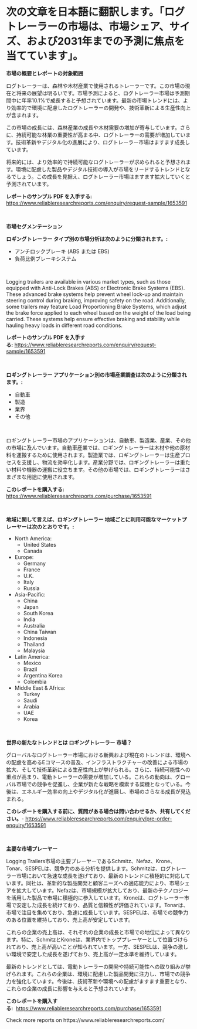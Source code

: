 <p><h1>次の文章を日本語に翻訳します。「ログトレーラーの市場は、市場シェア、サイズ、および2031年までの予測に焦点を当てています」。</h1></p><p><strong>市場の概要とレポートの対象範囲</strong></p>
<p><p>ログトレーラーは、森林や木材産業で使用されるトレーラーです。この市場の現在と将来の展望は明るいです。市場予測によると、ログトレーラー市場は予測期間中に年率10.1%で成長すると予想されています。最新の市場トレンドには、より効率的で環境に配慮したログトレーラーの開発や、技術革新による生産性向上が含まれます。</p><p>この市場の成長には、森林産業の成長や木材需要の増加が寄与しています。さらに、持続可能な林業の重要性が高まる中、ログトレーラーの需要が増加しています。技術革新やデジタル化の進展により、ログトレーラー市場はますます成長しています。</p><p>将来的には、より効率的で持続可能なログトレーラーが求められると予想されます。環境に配慮した製品やデジタル技術の導入が市場をリードするトレンドとなるでしょう。この成長を見据え、ログトレーラー市場はますます拡大していくと予測されています。</p></p>
<p><strong>レポートのサンプル PDF を入手する:</strong> <a href="https://www.reliableresearchreports.com/enquiry/request-sample/1653591">https://www.reliableresearchreports.com/enquiry/request-sample/1653591</a></p>
<p>&nbsp;</p>
<p><strong>市場セグメンテーション</strong></p>
<p><strong>ロギングトレーラー タイプ別の市場分析は次のように分類されます。:</strong></p>
<p><ul><li>アンチロックブレーキ (ABS または EBS)</li><li>負荷比例ブレーキシステム</li></ul></p>
<p>&nbsp;</p>
<p><p>Logging trailers are available in various market types, such as those equipped with Anti-Lock Brakes (ABS) or Electronic Brake Systems (EBS). These advanced brake systems help prevent wheel lock-up and maintain steering control during braking, improving safety on the road. Additionally, some trailers may feature Load Proportioning Brake Systems, which adjust the brake force applied to each wheel based on the weight of the load being carried. These systems help ensure effective braking and stability while hauling heavy loads in different road conditions.</p></p>
<p><strong>レポートのサンプル PDF を入手する:</strong>&nbsp;<a href="https://www.reliableresearchreports.com/enquiry/request-sample/1653591">https://www.reliableresearchreports.com/enquiry/request-sample/1653591</a></p>
<p>&nbsp;</p>
<p><strong> ロギングトレーラー アプリケーション別の市場産業調査は次のように分類されます。:</strong></p>
<p><ul><li>自動車</li><li>製造</li><li>業界</li><li>その他</li></ul></p>
<p>&nbsp;</p>
<p><p>ロギングトレーラー市場のアプリケーションは、自動車、製造業、産業、その他の市場に及んでいます。自動車産業では、ロギングトレーラーは木材や他の原材料を運搬するために使用されます。製造業では、ロギングトレーラーは生産プロセスを支援し、物流を効率化します。産業分野では、ロギングトレーラーは重たい材料や機器の運搬に役立ちます。その他の市場では、ロギングトレーラーはさまざまな用途に使用されます。</p></p>
<p><strong>このレポートを購入する:</strong>&nbsp; <a href="https://www.reliableresearchreports.com/purchase/1653591">https://www.reliableresearchreports.com/purchase/1653591</a></p>
<p>&nbsp;</p>
<p><strong>地域に関して言えば、ロギングトレーラー 地域ごとに利用可能なマーケットプレーヤーは次のとおりです。:</strong></p>
<p><ul>
    <li>
        North America:
        <ul>
            <li>United States</li>
            <li>Canada</li>
        </ul>
    </li>
    <li>
        Europe:
        <ul>
            <li>Germany</li>
            <li>France</li>
            <li>U.K.</li>
            <li>Italy</li>
            <li>Russia</li>
        </ul>
    </li>
    <li>
        Asia-Pacific:
        <ul>
            <li>China</li>
            <li>Japan</li>
            <li>South Korea</li>
            <li>India</li>
            <li>Australia</li>
            <li>China Taiwan</li>
            <li>Indonesia</li>
            <li>Thailand</li>
            <li>Malaysia</li>
        </ul>
    </li>
    <li>
        Latin America:
        <ul>
            <li>Mexico</li>
            <li>Brazil</li>
            <li>Argentina Korea</li>
            <li>Colombia</li>
        </ul>
    </li>
    <li>
        Middle East & Africa:
        <ul>
            <li>Turkey</li>
            <li>Saudi</li>
            <li>Arabia</li>
            <li>UAE</li>
            <li>Korea</li>
        </ul>
    </li>
    </ul></p>
<p>&nbsp;</p>
<p><strong>世界の新たなトレンドとは ロギングトレーラー 市場？</strong></p>
<p><p>グローバルなログトレーラー市場における新興および現在のトレンドは、環境への配慮を高めるEコマースの普及、インフラストラクチャーの改善による市場の拡大、そして技術革新による生産性向上が挙げられる。さらに、持続可能性への重点が高まり、電動トレーラーの需要が増加している。これらの動向は、グローバル市場での競争を促進し、企業が新たな戦略を模索する契機となっている。今後は、エネルギー効率の向上やデジタル化が進展し、市場のさらなる成長が見込まれる。</p></p>
<p><strong>このレポートを購入する前に、質問がある場合は問い合わせるか、共有してください。</strong>- <a href="https://www.reliableresearchreports.com/enquiry/pre-order-enquiry/1653591">https://www.reliableresearchreports.com/enquiry/pre-order-enquiry/1653591</a></p>
<p>&nbsp;</p>
<p><strong>主要な市場プレーヤー</strong></p>
<p><p>Logging Trailers市場の主要プレーヤーであるSchmitz、Nefaz、Krone、Tonar、SESPELは、競争力のある分析を提供します。Schmitzは、ログトレーラー市場において急速な成長を遂げており、最新のトレンドに積極的に対応しています。同社は、革新的な製品開発と顧客ニーズへの適応能力により、市場シェアを拡大しています。Nefazは、市場規模が拡大しており、最新のテクノロジーを活用した製品で市場に積極的に参入しています。Kroneは、ログトレーラー市場で安定した成長を続けており、品質と信頼性が評価されています。Tonarは、市場で注目を集めており、急速に成長しています。SESPELは、市場での競争力のある位置を維持しており、売上高が安定しています。</p><p>これらの企業の売上高は、それぞれの企業の成長と市場での地位によって異なります。特に、SchmitzとKroneは、業界内でトッププレーヤーとして位置づけられており、売上高が高いことが知られています。一方、SESPELは、競争の激しい環境で安定した成長を遂げており、売上高が一定水準を維持しています。</p><p>最新のトレンドとしては、電動トレーラーの開発や持続可能性への取り組みが挙げられます。これらの企業は、環境に配慮した製品開発に注力し、市場での競争力を強化しています。今後は、技術革新や環境への配慮がますます重要となり、これらの企業の成長に影響を与えると予想されています。</p></p>
<p><strong>このレポートを購入する:</strong>&nbsp;&nbsp;<a href="https://www.reliableresearchreports.com/purchase/1653591">https://www.reliableresearchreports.com/purchase/1653591</a></p>
<p>Check more reports on https://www.reliableresearchreports.com/</p>